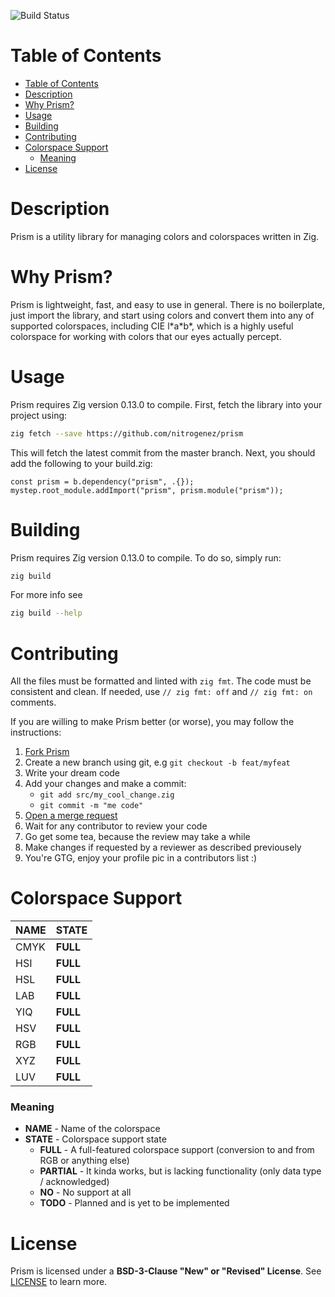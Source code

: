 ![Build Status][proj-build-status]

# Table of Contents
- [Table of Contents](#table-of-contents)
- [Description](#description)
- [Why Prism?](#why-prism)
- [Usage](#usage)
- [Building](#building)
- [Contributing](#contributing)
- [Colorspace Support](#colorspace-support)
    - [Meaning](#meaning)
- [License](#license)

# Description

Prism is a utility library for managing colors and colorspaces written in Zig.

# Why Prism?
Prism is lightweight, fast, and easy to use in general. There is no boilerplate, just import the library, and start using colors and convert them into any of supported colorspaces, including CIE l\*a\*b\*, which is a highly useful colorspace for working with colors that our eyes actually percept.

# Usage
Prism requires Zig version 0.13.0 to compile. First, fetch the library into your project using:

```bash
zig fetch --save https://github.com/nitrogenez/prism
```

This will fetch the latest commit from the master branch. Next, you should add the following to your build.zig:

```zig
const prism = b.dependency("prism", .{});
mystep.root_module.addImport("prism", prism.module("prism"));
```

# Building
Prism requires Zig version 0.13.0 to compile. To do so, simply run:

```bash
zig build
```

For more info see

```bash
zig build --help
```

# Contributing
All the files must be formatted and linted with `zig fmt`. The code must be consistent and clean. If needed, use `// zig fmt: off` and `// zig fmt: on` comments.

If you are willing to make Prism better (or worse), you may follow the instructions:

1. [Fork Prism](https://github.com/nitrogenez/prism/fork)
2. Create a new branch using git, e.g `git checkout -b feat/myfeat`
3. Write your dream code
4. Add your changes and make a commit:
   + `git add src/my_cool_change.zig`
   + `git commit -m "me code"`
5. [Open a merge request](https://github.com/nitrogenez/prism/compare)
6. Wait for any contributor to review your code
7. Go get some tea, because the review may take a while
8. Make changes if requested by a reviewer as described previousely
9. You're GTG, enjoy your profile pic in a contributors list :)

# Colorspace Support
| NAME | STATE       |
| ---- | ----------- |
| CMYK | **FULL**    |
| HSI  | **FULL**    |
| HSL  | **FULL**    |
| LAB  | **FULL**    |
| YIQ  | **FULL**    |
| HSV  | **FULL**    |
| RGB  | **FULL**    |
| XYZ  | **FULL**    |
| LUV  | **FULL**    |

### Meaning
+ **NAME** - Name of the colorspace
+ **STATE** - Colorspace support state
  + **FULL** - A full-featured colorspace support (conversion to and from RGB or anything else)
  + **PARTIAL** - It kinda works, but is lacking functionality (only data type / acknowledged)
  + **NO** - No support at all
  + **TODO** - Planned and is yet to be implemented

# License
Prism is licensed under a **BSD-3-Clause "New" or "Revised" License**. See [LICENSE](LICENSE) to learn more.

[proj-license]: https://img.shields.io/github/license/nitrogenez/prism?style=flat-square&logo=freebsd&labelColor=1f2335&color=7dcfff
[proj-build-status]: https://img.shields.io/github/actions/workflow/status/nitrogenez/prism/ci.yml?style=flat-square&logo=github&labelColor=1f2335
